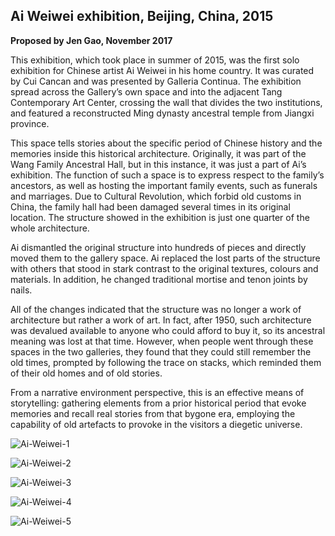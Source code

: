 ## Ai Weiwei exhibition, Beijing, China, 2015

**Proposed by Jen Gao, November 2017**

This exhibition, which took place in summer of 2015, was the first solo exhibition for Chinese artist Ai Weiwei in his home country. It was curated by Cui Cancan and was presented by Galleria Continua. The exhibition spread across the Gallery’s own space and into the adjacent Tang Contemporary Art Center, crossing the wall that divides the two institutions, and featured a reconstructed Ming dynasty ancestral temple from Jiangxi province.

This space tells stories about the specific period of Chinese history and the memories inside this historical architecture. Originally, it was part of the Wang Family Ancestral Hall, but in this instance, it was just a part of Ai’s exhibition. The function of such a space is to express respect to the family’s ancestors, as well as hosting the important family events, such as funerals and marriages. Due to Cultural Revolution, which forbid old customs in China, the family hall had been damaged several times in its original location. The structure showed in the exhibition is just one quarter of the whole architecture.

Ai dismantled the original structure into hundreds of pieces and directly moved them to the gallery space. Ai replaced the lost parts of the structure with others that stood in stark contrast to the original textures, colours and materials. In addition, he changed traditional mortise and tenon joints by nails.

All of the changes indicated that the structure was no longer a work of architecture but rather a work of art. In fact, after 1950, such architecture was devalued available to anyone who could afford to buy it, so its ancestral meaning was lost at that time. However, when people went through these spaces in the two galleries, they found that they could still remember the old times, prompted by following the trace on stacks, which reminded them of their old homes and of old stories.

From a narrative environment perspective, this is an effective means of storytelling: gathering elements from a prior historical period that evoke memories and recall real stories from that bygone era, employing the capability of old artefacts to provoke in the visitors a diegetic universe.

![Ai-Weiwei-1](Ai-Weiwei-1.png)

![Ai-Weiwei-2](Ai-Weiwei-2.png)

![Ai-Weiwei-3](Ai-Weiwei-3.png)

![Ai-Weiwei-4](Ai-Weiwei-4.png)

![Ai-Weiwei-5](Ai-Weiwei-5.png)
